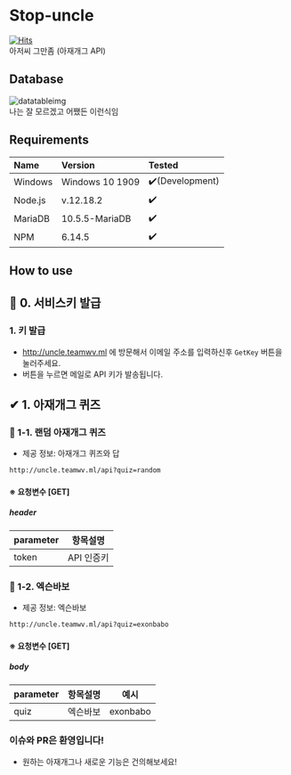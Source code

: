# Stop-uncle
[![Hits](https://hits.seeyoufarm.com/api/count/incr/badge.svg?url=https%3A%2F%2Fgithub.com%2FTeam-WAVE-x%2FStop-uncle&count_bg=%23344C74&title_bg=%23555555&icon=&icon_color=%23E7E7E7&title=%EB%B0%A9%EB%AC%B8&edge_flat=false)](https://hits.seeyoufarm.com) <br>
아저씨 그만좀 (아재개그 API) <br>

## Database
![datatableimg](https://cdn.discordapp.com/attachments/620101634453667841/765196909794689024/1.PNG) <br>
나는 잘 모르겠고 어쨌든 이런식임

## Requirements
|Name|Version|Tested|
|:---|:---|:---|
|Windows|Windows 10 1909|✔️(Development)|
|Node.js|v.12.18.2|✔️|
|MariaDB|10.5.5-MariaDB|✔️|
|NPM|6.14.5|✔️|

## How to use
## 🔐 0. 서비스키 발급
### 1. 키 발급
- http://uncle.teamwv.ml 에 방문해서 이메일 주소를 입력하신후 `GetKey` 버튼을 눌러주세요.
- 버튼을 누르면 메일로 API 키가 발송됩니다.

## ✔ 1. 아재개그 퀴즈
 ### 📙 1-1. 랜덤 아재개그 퀴즈
  - 제공 정보: 아재개그 퀴즈와 답
 
```html
http://uncle.teamwv.ml/api?quiz=random
```
#### ※ 요청변수 [GET]
##### header
|parameter|항목설명|
|---|---|
|token|API 인증키|

 ### 📙 1-2. 엑슨바보
  - 제공 정보: 엑슨바보
 
```html
http://uncle.teamwv.ml/api?quiz=exonbabo
```
#### ※ 요청변수 [GET]
##### body
|parameter|항목설명|예시|
|---|---|---|
|quiz|엑슨바보|exonbabo|

### 이슈와 PR은 환영입니다!
- 원하는 아재개그나 새로운 기능은 건의해보세요!
